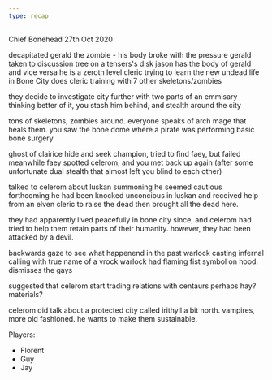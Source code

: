 ```yaml
---
type: recap
---
```


Chief Bonehead
27th Oct 2020

decapitated gerald the zombie - his body broke with the pressure
gerald taken to discussion tree on a tensers's disk
jason has the body of gerald and vice versa
he is a zeroth level cleric trying to learn the new undead life in Bone City
does cleric training with 7 other skeletons/zombies

they decide to investigate city further with two parts of an emmisary
thinking better of it, you stash him behind, and stealth around the city

tons of skeletons, zombies around. everyone speaks of arch mage that heals them.
you saw the bone dome where a pirate was performing basic bone surgery

ghost of clairice hide and seek champion, tried to find faey, but failed
meanwhile faey spotted celerom, and you met back up again
(after some unfortunate dual stealth that almost left you blind to each other)

talked to celerom about luskan summoning
he seemed cautious forthcoming
he had been knocked unconcious in luskan and received help from an elven cleric to raise the dead
then brought all the dead here.

they had apparently lived peacefully in bone city since, and celerom had tried to help them
retain parts of their humanity. however, they had been attacked by a devil.

backwards gaze to see what happenend in the past
warlock casting infernal calling with true name of a vrock
warlock had flaming fist symbol on hood.
dismisses the gays

suggested that celerom start trading relations with centaurs perhaps
hay?
materials?

celerom did talk about a protected city called irithyll a bit north.
vampires, more old fashioned. he wants to make them sustainable.

Players:
- Florent
- Guy
- Jay
